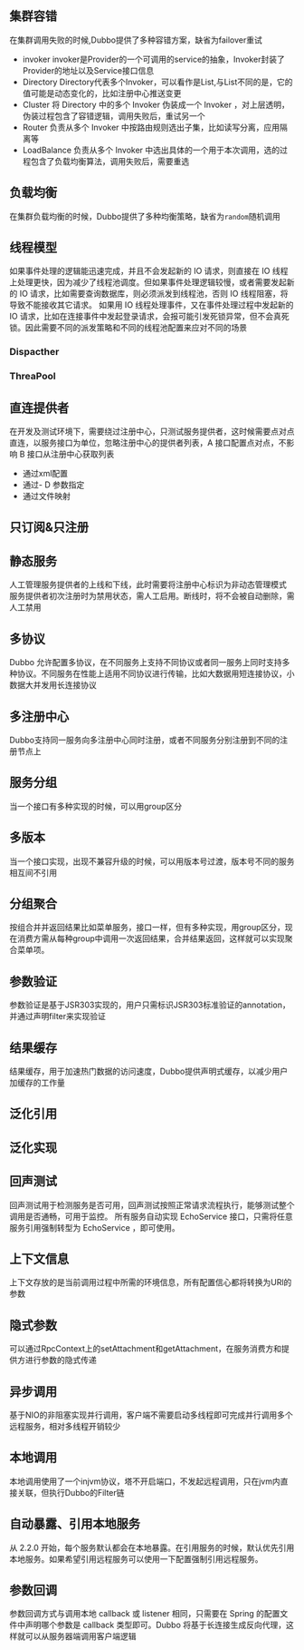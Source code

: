 ## 集群容错
在集群调用失败的时候,Dubbo提供了多种容错方案，缺省为failover重试
- invoker invoker是Provider的一个可调用的service的抽象，Invoker封装了Provider的地址以及Service接口信息
- Directory Directory代表多个Invoker，可以看作是List<invoker>,与List不同的是，它的值可能是动态变化的，比如注册中心推送变更
- Cluster 将 Directory 中的多个 Invoker 伪装成⼀个 Invoker ，对上层透明，伪装过程包含了容错逻辑，调⽤失败后，重试另⼀个
- Router 负责从多个 Invoker 中按路由规则选出⼦集，⽐如读写分离，应⽤隔离等
- LoadBalance 负责从多个 Invoker 中选出具体的⼀个⽤于本次调⽤，选的过程包含了负载均衡算法，调⽤失败后，需要重选
## 负载均衡
在集群负载均衡的时候，Dubbo提供了多种均衡策略，缺省为`random`随机调用
## 线程模型
如果事件处理的逻辑能迅速完成，并且不会发起新的 IO 请求，则直接在 IO 线程上处理更快，因为减少了线程池调度。但如果事件处理逻辑较慢，或者需要发起新的 IO 请求，⽐如需要查询数据库，则必须派发到线程池，否则 IO 线程阻塞，将导致不能接收其它请求。
如果⽤ IO 线程处理事件，⼜在事件处理过程中发起新的 IO 请求，⽐如在连接事件中发起登录请求，会报可能引发死锁异常，但不会真死锁。因此需要不同的派发策略和不同的线程池配置来应对不同的场景
### Dispacther
### ThreaPool
## 直连提供者
在开发及测试环境下，需要绕过注册中心，只测试服务提供者，这时候需要点对点直连，以服务接口为单位，忽略注册中心的提供者列表，A 接⼝配置点对点，不影响 B 接⼝从注册中⼼获取列表
- 通过xml配置
- 通过- D 参数指定
- 通过文件映射
## 只订阅&只注册
## 静态服务
人工管理服务提供者的上线和下线，此时需要将注册中心标识为非动态管理模式
服务提供者初次注册时为禁⽤状态，需⼈⼯启⽤。断线时，将不会被⾃动删除，需⼈⼯禁⽤
## 多协议
Dubbo 允许配置多协议，在不同服务上⽀持不同协议或者同⼀服务上同时⽀持多种协议。不同服务在性能上适用不同协议进行传输，比如大数据用短连接协议，小数据大并发用长连接协议
## 多注册中心
Dubbo支持同一服务向多注册中心同时注册，或者不同服务分别注册到不同的注册节点上
## 服务分组
当一个接口有多种实现的时候，可以用group区分
## 多版本
当一个接口实现，出现不兼容升级的时候，可以用版本号过渡，版本号不同的服务相互间不引用
## 分组聚合
按组合并并返回结果⽐如菜单服务，接⼝⼀样，但有多种实现，⽤group区分，现在消费⽅需从每种group中调⽤⼀次返回结果，合并结果返回，这样就可以实现聚合菜单项。
## 参数验证
参数验证是基于JSR303实现的，用户只需标识JSR303标准验证的annotation，并通过声明filter来实现验证
## 结果缓存
结果缓存，用于加速热门数据的访问速度，Dubbo提供声明式缓存，以减少用户加缓存的工作量
## 泛化引用
## 泛化实现
## 回声测试
回声测试⽤于检测服务是否可⽤，回声测试按照正常请求流程执⾏，能够测试整个调⽤是否通畅，可⽤于监控。
所有服务⾃动实现 EchoService 接⼝，只需将任意服务引⽤强制转型为 EchoService ，即可使⽤。
## 上下文信息
上下文存放的是当前调用过程中所需的环境信息，所有配置信心都将转换为URl的参数
## 隐式参数
可以通过RpcContext上的setAttachment和getAttachment，在服务消费方和提供方进行参数的隐式传递
## 异步调用
基于NIO的非阻塞实现并行调用，客户端不需要启动多线程即可完成并行调用多个远程服务，相对多线程开销较少
## 本地调用
本地调用使用了一个injvm协议，塔不开启端口，不发起远程调用，只在jvm内直接关联，但执行Dubbo的Filter链
## 自动暴露、引用本地服务
从 2.2.0 开始，每个服务默认都会在本地暴露。在引⽤服务的时候，默认优先引⽤本地服务。如果希望引⽤远程服务可以使⽤⼀下配置强制引⽤远程服务。
## 参数回调
参数回调⽅式与调⽤本地 callback 或 listener 相同，只需要在 Spring 的配置⽂件中声明哪个参数是 callback 类型即可。Dubbo 将基于⻓连接⽣成反向代理，这样就可以从服务器端调⽤客户端逻辑
